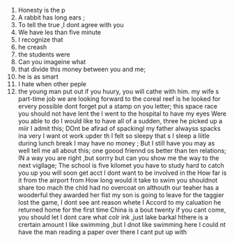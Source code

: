 1. Honesty is the p
2. A rabbit has long ears ;
3. To tell the true ,I dont agree with you 
4. We have les than five minute 
5. I recognize that 
6. he creash
7. the students were 
8. Can you imageine what
9. that divide this money between you and me;
10. he is as smart 
11. I hate when other peple
12. the young man put out 
if you huury, you will cathe with him.
my wife s part-time job 
we are looking forward to 
the coreal reef is 
he looked for ervery possible 
dont forget put a stamp on you letter;
this space race
you should not have lent the 
I went to the hospital to have my eyes 
Were you able to do
I would like to have 
all of a sudden, three
he picked up a miir
I admit this;
DOnt be afirad of spackingl
my father alwayss spacks ina very
I want ot work upder th 
I felt so sleepy that s
I sleep a liitle during lunch break
I may have no money ;
But I still have 
you may as well tell me all about this;
one goood friennd os better than ten relations;
IN a way you are right ,but
sorrry but can you show me the way to the next vigllage;
The school is five kilomet
you have to study hard to catch you up
you will soon get acct
I dont want to be involved in the 
How far is it from the airport from 
How long would it take to swim
you shouldnot share too mach
the chld had no overcoat on althouth
our teaher has a wooderful
they awarded her fist 
my son is going to leave for
the taggier lost the game,
I dont see ant reason whete I Accord
to my caluation
he returned home for the first time
China is a bout twenty 
if you cant come, you should let 
I dont care what colr ink ,just
lake barkal
hthere is a crertain amount 
I like swimming ,but I dnot like swimming here
I could nt have 
the man reading a paper over there 
I cant put up with 
